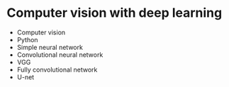 # Computer vision with deep learning

* Computer vision
* Python
* Simple neural network
* Convolutional neural network
* VGG
* Fully convolutional network
* U-net
